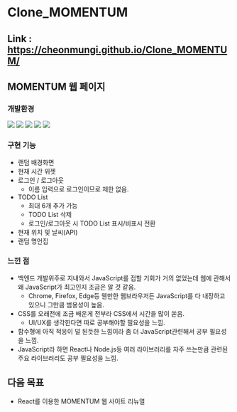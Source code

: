 # Clone_MOMENTUM

## Link : https://cheonmungi.github.io/Clone_MOMENTUM/

## MOMENTUM 웹 페이지

### 개발환경
<img src="https://img.shields.io/badge/Javascript-F7DF1E?style=flat-square&logo=javascript&logoColor=black"/> <img src="https://img.shields.io/badge/HTML5-E34F26?style=flat-square&logo=html5&logoColor=white"/> <img src="https://img.shields.io/badge/CSS3-1572B6?style=flat-square&logo=css3&logoColor=white"/> <img src="https://img.shields.io/badge/VisualStudio-5C2D91?style=flat-square&logo=visualstudio&logoColor=white"/> <img src="https://img.shields.io/badge/Windows10-0078D6?style=flat-square&logo=windows&logoColor=white"/> 

### 구현 기능
* 랜덤 배경화면
* 현재 시간 위젯
* 로그인 / 로그아웃
  * 이름 입력으로 로그인이므로 제한 없음.
* TODO List
  * 최대 6개 추가 가능
  * TODO List 삭제
  * 로그인/로그아웃 시 TODO List 표시/비표시 전환
* 현재 위치 및 날씨(API)
* 랜덤 명언집

### 느낀 점
* 백엔드 개발위주로 지내와서 JavaScript를 접할 기회가 거의 없었는데 웹에 관해서 왜 JavaScript가 최고인지 조금은 알 것 같음.
  * Chrome, Firefox, Edge등 웬만한 웹브라우저든 JavaScript를 다 내장하고 있으니 그만큼 범용성이 높음.
* CSS를 오래전에 조금 배운게 전부라 CSS에서 시간을 많이 쏟음.
  * UI/UX를 생각한다면 따로 공부해야할 필요성을 느낌.
* 함수형에 아직 적응이 덜 된듯한 느낌이라 좀 더 JavaScript관련해서 공부 필요성을 느낌.
* JavaScript라 하면 React나 Node.js등 여러 라이브러리를 자주 쓰는만큼 관련된 주요 라이브러리도 공부 필요성을 느낌.

## 다음 목표
* React를 이용한 MOMENTUM 웹 사이트 리뉴얼
